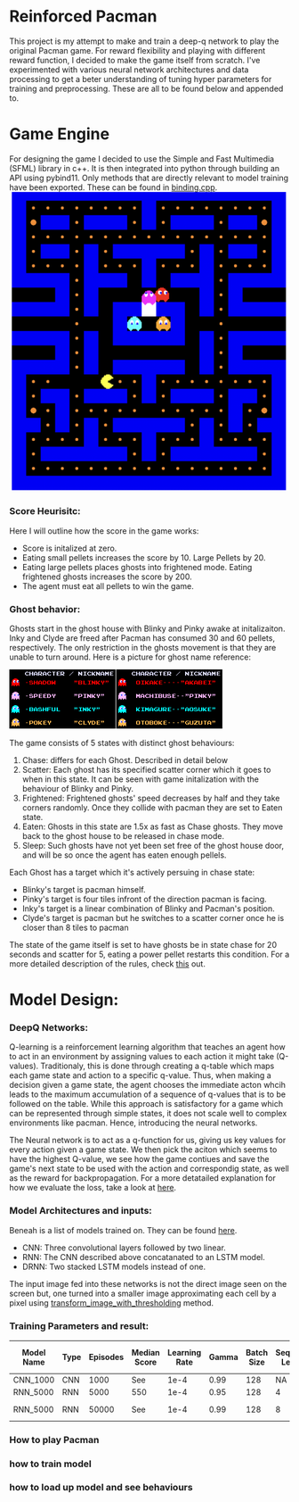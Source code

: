 
# Reinforced Pacman

This project is my attempt to make and train a deep-q network to play the original Pacman game. For reward flexibility and playing with different reward function, I decided to make the game itself from scratch.
I've experimented with various neural network architectures and data processing to get a beter understanding of tuning hyper parameters for training and preprocessing. These are all to be found below and appended to.

# Game Engine
For designing the game I decided to use the Simple and Fast Multimedia (SFML) library in c++. It is then integrated into python through building an API using pybind11. Only methods that are directly relevant to model training have been exported. These can be found in [binding.cpp](ui/bindings.cpp).
![game display](./images/game-screen.png)

### Score Heurisitc:
Here I will outline how the score in the game works:
- Score is initalized at zero.
- Eating small pellets increases the score by 10. Large Pellets by 20.
- Eating large pellets places ghosts into frightened mode. Eating frightened ghosts increases the score by 200.
- The agent must eat all pellets to win the game.


### Ghost behavior:
Ghosts start in the ghost house with Blinky and Pinky awake at initalizaiton. Inky and Clyde are freed after Pacman has consumed 30 and 60 pellets, respectively. The only restriction in the ghosts movement is that they are unable to turn around. Here is a picture for ghost name reference:


![ghost names](./images/ghost-names.png)

The game consists of 5 states with distinct ghost behaviours:
1. Chase: differs for each Ghost. Described in detail below
2. Scatter: Each ghost has its specified scatter corner which it goes to when in this state. It can be seen with game initalization with the behaviour of Blinky and Pinky.
3. Frightened: Frightened ghosts' speed decreases by half and they take corners randomly. Once they collide with pacman they are set to Eaten state.
4. Eaten: Ghosts in this state are 1.5x as fast as Chase ghosts. They move back to the ghost house to be released in chase mode.
5. Sleep: Such ghosts have not yet been set free of the ghost house door, and will be so once the agent has eaten enough pellels. 

Each Ghost has a target which it's actively persuing in chase state:
- Blinky's target is pacman himself.
- Pinky's target is four tiles infront of the direction pacman is facing.
- Inky's target is a linear combination of Blinky and Pacman's position.
- Clyde's target is pacman but he switches to a scatter corner once he is closer than 8 tiles to pacman

The state of the game itself is set to have ghosts be in state chase for 20 seconds and scatter for 5, eating a power pellet restarts this condition. For a more detailed description of the rules, check [this](https://gameinternals.com/understanding-pac-man-ghost-behavior) out.



# Model Design:
### DeepQ Networks:
Q-learning is a reinforcement learning algorithm that teaches an agent how to act in an environment by assigning values to each action it might take (Q-values). Traditionaly, this is done through creating a q-table which maps each game state and action to a specific q-value. Thus, when making a decision given a game state, the agent chooses the immediate acton whcih leads to the maximum accumulation of a sequence of q-values that is to be followed on the table. While this approach is satisfactory for a game which can be represented through simple states, it does not scale well to complex environments like pacman. Hence, introducing the neural networks. 

The Neural network is to act as a q-function for us, giving us key values for every action given a game state. We then pick the aciton which seems to have the highest Q-value, we see how the game contiues and save the game's next state to be used with the action and correspondig state, as well as the reward for backpropagation. For a more detatailed explanation for how we evaluate the loss, take a look at [here](https://www.turing.com/kb/how-are-neural-networks-used-in-deep-q-learning).

### Model Architectures and inputs:
Beneah is a list of models trained on. They can be found [here](model/model.py).
- CNN: Three convolutional layers followed by two linear.
- RNN: The CNN described above concatanated to an LSTM model.
- DRNN: Two stacked LSTM models instead of one.


The input image fed into these networks is not the direct image seen on the screen but,  one turned into a smaller image approximating each cell by a pixel using [transform_image_with_thresholding](model/utils.py) method.



### Training Parameters and result:

| Model Name | Type | Episodes | Median Score | Learning Rate | Gamma | Batch Size | Sequence Length | Epsilon Decay   |  Training Time (h) 
| -------- | ------- | --------| -------------------| -------------| --------| -------- |-------|----|----
| CNN_1000  |  CNN    | 1000 | See | 1e-4 | 0.99 | 128 | NA | See
| RNN_5000 |  RNN    | 5000 |  550 | 1e-4  | 0.95 | 128 | 4 | NA
| RNN_5000 | RNN | 50000 | See | 1e-4 | 0.99 | 128 | 8 | Will See



### How to play Pacman
### how to train model
### how to load up model and see behaviours